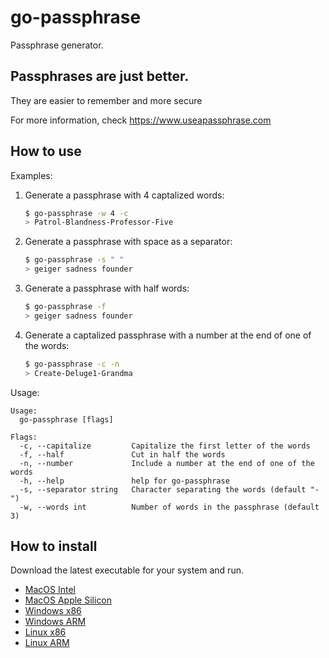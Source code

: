 # go-passphrase
Passphrase generator.

## Passphrases are just better.
They are easier to remember and more secure

For more information, check https://www.useapassphrase.com

## How to use
Examples:   
1. Generate a passphrase with 4 captalized words:
    ```bash
    $ go-passphrase -w 4 -c
    > Patrol-Blandness-Professor-Five
    ```
1. Generate a passphrase with space as a separator:
    ```bash
    $ go-passphrase -s " "
    > geiger sadness founder
    ```
1. Generate a passphrase with half words:
    ```bash
    $ go-passphrase -f
    > geiger sadness founder
    ```
1. Generate a captalized passphrase with a number at the end of one of the words:
    ```bash
    $ go-passphrase -c -n
    > Create-Deluge1-Grandma
    ```
Usage:
```
Usage:
  go-passphrase [flags]

Flags:
  -c, --capitalize         Capitalize the first letter of the words
  -f, --half               Cut in half the words
  -n, --number             Include a number at the end of one of the words
  -h, --help               help for go-passphrase
  -s, --separator string   Character separating the words (default "-")
  -w, --words int          Number of words in the passphrase (default 3)
```

## How to install
Download the latest executable for your system and run.
* [MacOS Intel](https://github.com/Tashima42/go-passphrase/releases/download/v0.0.1-alpha/go-passphrase_darwin-amd64)
* [MacOS Apple Silicon](https://github.com/Tashima42/go-passphrase/releases/download/v0.0.1-alpha/go-passphrase_darwin-arm64)
* [Windows x86](https://github.com/Tashima42/go-passphrase/releases/download/v0.0.1-alpha/go-passphrase_windows-amd64)
* [Windows ARM](https://github.com/Tashima42/go-passphrase/releases/download/v0.0.1-alpha/go-passphrase_windows-arm64)
* [Linux x86](https://github.com/Tashima42/go-passphrase/releases/download/v0.0.1-alpha/go-passphrase_linux-amd64)
* [Linux ARM](https://github.com/Tashima42/go-passphrase/releases/download/v0.0.1-alpha/go-passphrase_linux-arm64)
